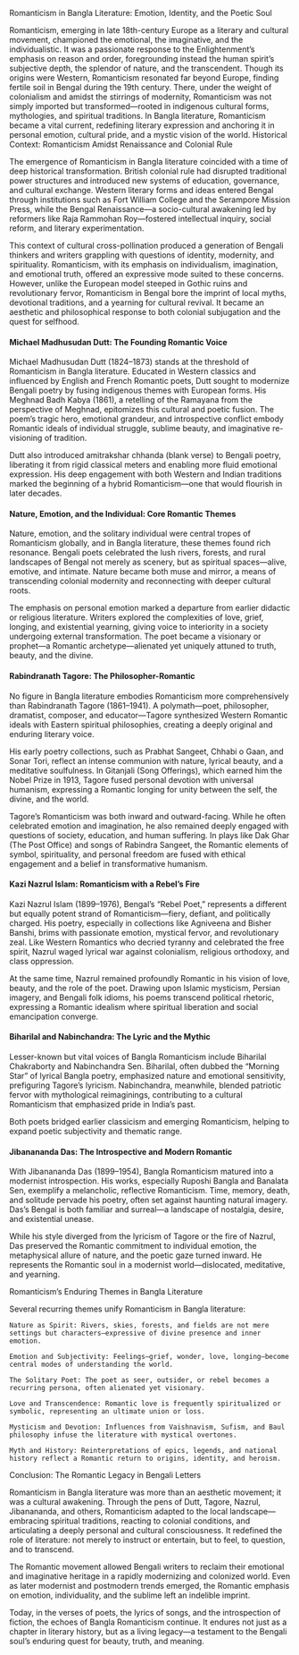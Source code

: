 Romanticism in Bangla Literature: Emotion, Identity, and the Poetic Soul

Romanticism, emerging in late 18th-century Europe as a literary and cultural movement, championed the emotional, the imaginative, and the individualistic. It was a passionate response to the Enlightenment’s emphasis on reason and order, foregrounding instead the human spirit’s subjective depth, the splendor of nature, and the transcendent. Though its origins were Western, Romanticism resonated far beyond Europe, finding fertile soil in Bengal during the 19th century. There, under the weight of colonialism and amidst the stirrings of modernity, Romanticism was not simply imported but transformed—rooted in indigenous cultural forms, mythologies, and spiritual traditions. In Bangla literature, Romanticism became a vital current, redefining literary expression and anchoring it in personal emotion, cultural pride, and a mystic vision of the world.
Historical Context: Romanticism Amidst Renaissance and Colonial Rule

The emergence of Romanticism in Bangla literature coincided with a time of deep historical transformation. British colonial rule had disrupted traditional power structures and introduced new systems of education, governance, and cultural exchange. Western literary forms and ideas entered Bengal through institutions such as Fort William College and the Serampore Mission Press, while the Bengal Renaissance—a socio-cultural awakening led by reformers like Raja Rammohan Roy—fostered intellectual inquiry, social reform, and literary experimentation.

This context of cultural cross-pollination produced a generation of Bengali thinkers and writers grappling with questions of identity, modernity, and spirituality. Romanticism, with its emphasis on individualism, imagination, and emotional truth, offered an expressive mode suited to these concerns. However, unlike the European model steeped in Gothic ruins and revolutionary fervor, Romanticism in Bengal bore the imprint of local myths, devotional traditions, and a yearning for cultural revival. It became an aesthetic and philosophical response to both colonial subjugation and the quest for selfhood.

#### Michael Madhusudan Dutt: The Founding Romantic Voice

Michael Madhusudan Dutt (1824–1873) stands at the threshold of Romanticism in Bangla literature. Educated in Western classics and influenced by English and French Romantic poets, Dutt sought to modernize Bengali poetry by fusing indigenous themes with European forms. His Meghnad Badh Kabya (1861), a retelling of the Ramayana from the perspective of Meghnad, epitomizes this cultural and poetic fusion. The poem’s tragic hero, emotional grandeur, and introspective conflict embody Romantic ideals of individual struggle, sublime beauty, and imaginative re-visioning of tradition.

Dutt also introduced amitrakshar chhanda (blank verse) to Bengali poetry, liberating it from rigid classical meters and enabling more fluid emotional expression. His deep engagement with both Western and Indian traditions marked the beginning of a hybrid Romanticism—one that would flourish in later decades.

#### Nature, Emotion, and the Individual: Core Romantic Themes

Nature, emotion, and the solitary individual were central tropes of Romanticism globally, and in Bangla literature, these themes found rich resonance. Bengali poets celebrated the lush rivers, forests, and rural landscapes of Bengal not merely as scenery, but as spiritual spaces—alive, emotive, and intimate. Nature became both muse and mirror, a means of transcending colonial modernity and reconnecting with deeper cultural roots.

The emphasis on personal emotion marked a departure from earlier didactic or religious literature. Writers explored the complexities of love, grief, longing, and existential yearning, giving voice to interiority in a society undergoing external transformation. The poet became a visionary or prophet—a Romantic archetype—alienated yet uniquely attuned to truth, beauty, and the divine.

#### Rabindranath Tagore: The Philosopher-Romantic

No figure in Bangla literature embodies Romanticism more comprehensively than Rabindranath Tagore (1861–1941). A polymath—poet, philosopher, dramatist, composer, and educator—Tagore synthesized Western Romantic ideals with Eastern spiritual philosophies, creating a deeply original and enduring literary voice.

His early poetry collections, such as Prabhat Sangeet, Chhabi o Gaan, and Sonar Tori, reflect an intense communion with nature, lyrical beauty, and a meditative soulfulness. In Gitanjali (Song Offerings), which earned him the Nobel Prize in 1913, Tagore fused personal devotion with universal humanism, expressing a Romantic longing for unity between the self, the divine, and the world.

Tagore’s Romanticism was both inward and outward-facing. While he often celebrated emotion and imagination, he also remained deeply engaged with questions of society, education, and human suffering. In plays like Dak Ghar (The Post Office) and songs of Rabindra Sangeet, the Romantic elements of symbol, spirituality, and personal freedom are fused with ethical engagement and a belief in transformative humanism.

#### Kazi Nazrul Islam: Romanticism with a Rebel’s Fire

Kazi Nazrul Islam (1899–1976), Bengal’s “Rebel Poet,” represents a different but equally potent strand of Romanticism—fiery, defiant, and politically charged. His poetry, especially in collections like Agniveena and Bisher Banshi, brims with passionate emotion, mystical fervor, and revolutionary zeal. Like Western Romantics who decried tyranny and celebrated the free spirit, Nazrul waged lyrical war against colonialism, religious orthodoxy, and class oppression.

At the same time, Nazrul remained profoundly Romantic in his vision of love, beauty, and the role of the poet. Drawing upon Islamic mysticism, Persian imagery, and Bengali folk idioms, his poems transcend political rhetoric, expressing a Romantic idealism where spiritual liberation and social emancipation converge.

#### Biharilal and Nabinchandra: The Lyric and the Mythic

Lesser-known but vital voices of Bangla Romanticism include Biharilal Chakraborty and Nabinchandra Sen. Biharilal, often dubbed the “Morning Star” of lyrical Bangla poetry, emphasized nature and emotional sensitivity, prefiguring Tagore’s lyricism. Nabinchandra, meanwhile, blended patriotic fervor with mythological reimaginings, contributing to a cultural Romanticism that emphasized pride in India’s past.

Both poets bridged earlier classicism and emerging Romanticism, helping to expand poetic subjectivity and thematic range.

#### Jibanananda Das: The Introspective and Modern Romantic

With Jibanananda Das (1899–1954), Bangla Romanticism matured into a modernist introspection. His works, especially Ruposhi Bangla and Banalata Sen, exemplify a melancholic, reflective Romanticism. Time, memory, death, and solitude pervade his poetry, often set against haunting natural imagery. Das’s Bengal is both familiar and surreal—a landscape of nostalgia, desire, and existential unease.

While his style diverged from the lyricism of Tagore or the fire of Nazrul, Das preserved the Romantic commitment to individual emotion, the metaphysical allure of nature, and the poetic gaze turned inward. He represents the Romantic soul in a modernist world—dislocated, meditative, and yearning.

Romanticism’s Enduring Themes in Bangla Literature

Several recurring themes unify Romanticism in Bangla literature:

    Nature as Spirit: Rivers, skies, forests, and fields are not mere settings but characters—expressive of divine presence and inner emotion.

    Emotion and Subjectivity: Feelings—grief, wonder, love, longing—become central modes of understanding the world.

    The Solitary Poet: The poet as seer, outsider, or rebel becomes a recurring persona, often alienated yet visionary.

    Love and Transcendence: Romantic love is frequently spiritualized or symbolic, representing an ultimate union or loss.

    Mysticism and Devotion: Influences from Vaishnavism, Sufism, and Baul philosophy infuse the literature with mystical overtones.

    Myth and History: Reinterpretations of epics, legends, and national history reflect a Romantic return to origins, identity, and heroism.

Conclusion: The Romantic Legacy in Bengali Letters

Romanticism in Bangla literature was more than an aesthetic movement; it was a cultural awakening. Through the pens of Dutt, Tagore, Nazrul, Jibanananda, and others, Romanticism adapted to the local landscape—embracing spiritual traditions, reacting to colonial conditions, and articulating a deeply personal and cultural consciousness. It redefined the role of literature: not merely to instruct or entertain, but to feel, to question, and to transcend.

The Romantic movement allowed Bengali writers to reclaim their emotional and imaginative heritage in a rapidly modernizing and colonized world. Even as later modernist and postmodern trends emerged, the Romantic emphasis on emotion, individuality, and the sublime left an indelible imprint.

Today, in the verses of poets, the lyrics of songs, and the introspection of fiction, the echoes of Bangla Romanticism continue. It endures not just as a chapter in literary history, but as a living legacy—a testament to the Bengali soul’s enduring quest for beauty, truth, and meaning.